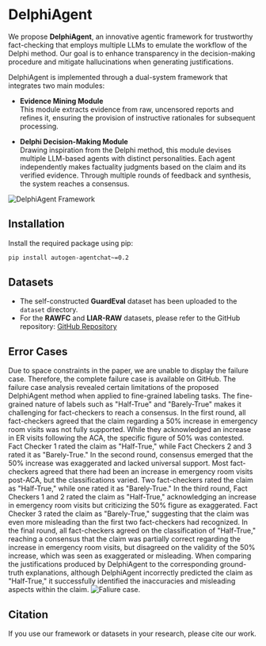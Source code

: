 # DelphiAgent

We propose **DelphiAgent**, an innovative agentic framework for trustworthy fact-checking that employs multiple LLMs to emulate the workflow of the Delphi method. Our goal is to enhance transparency in the decision-making procedure and mitigate hallucinations when generating justifications.

DelphiAgent is implemented through a dual-system framework that integrates two main modules:

- **Evidence Mining Module**  
  This module extracts evidence from raw, uncensored reports and refines it, ensuring the provision of instructive rationales for subsequent processing.

- **Delphi Decision-Making Module**  
  Drawing inspiration from the Delphi method, this module devises multiple LLM-based agents with distinct personalities. Each agent independently makes factuality judgments based on the claim and its verified evidence. Through multiple rounds of feedback and synthesis, the system reaches a consensus.

![DelphiAgent Framework](https://github.com/zjfgh2015/DelphiAgent/blob/main/DelphiAgent%20Framework.jpg)

## Installation

Install the required package using pip:

```bash
pip install autogen-agentchat~=0.2
```
## Datasets

- The self-constructed **GuardEval** dataset has been uploaded to the `dataset` directory.
- For the **RAWFC** and **LIAR-RAW** datasets, please refer to the GitHub repository: [GitHub Repository](https://github.com/Nicozwy/CofCED)

## Error Cases
Due to space constraints in the paper, we are unable to display the failure case. Therefore, the complete failure case is available on GitHub.
The failure case analysis revealed certain limitations of the proposed DelphiAgent method when applied to fine-grained labeling tasks. The fine-grained nature of labels such as "Half-True" and "Barely-True" makes it challenging for fact-checkers to reach a consensus.
In the first round, all fact-checkers agreed that the claim regarding a 50% increase in emergency room visits was not fully supported. While they acknowledged an increase in ER visits following the ACA, the specific figure of 50% was contested. Fact Checker 1 rated the claim as "Half-True," while Fact Checkers 2 and 3 rated it as "Barely-True."
In the second round, consensus emerged that the 50% increase was exaggerated and lacked universal support. Most fact-checkers agreed that there had been an increase in emergency room visits post-ACA, but the classifications varied. Two fact-checkers rated the claim as "Half-True," while one rated it as "Barely-True."
In the third round, Fact Checkers 1 and 2 rated the claim as "Half-True," acknowledging an increase in emergency room visits but criticizing the 50% figure as exaggerated. Fact Checker 3 rated the claim as "Barely-True," suggesting that the claim was even more misleading than the first two fact-checkers had recognized.
In the final round, all fact-checkers agreed on the classification of "Half-True," reaching a consensus that the claim was partially correct regarding the increase in emergency room visits, but disagreed on the validity of the 50% increase, which was seen as exaggerated or misleading.
When comparing the justifications produced by DelphiAgent to the corresponding ground-truth explanations, although DelphiAgent incorrectly predicted the claim as "Half-True," it successfully identified the inaccuracies and misleading aspects within the claim.
![Faliure case.](https://github.com/zjfgh2015/DelphiAgent/blob/main/failure%20case.jpg)
## Citation
If you use our framework or datasets in your research, please cite our work. 
